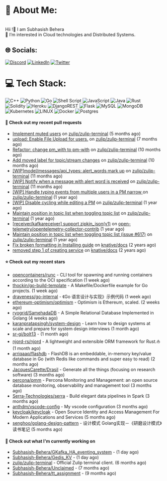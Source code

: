 # 💫 About Me:
<br>Hii !🤝 I am Subhasish Behera<br>🌱 I’m interested in Cloud technologies and Distributed Systems. <br>


## 🌐 Socials:
[![Discord](https://img.shields.io/badge/Discord-%237289DA.svg?logo=discord&logoColor=white)](https://discord.gg/kenny_007_) [![LinkedIn](https://img.shields.io/badge/LinkedIn-%230077B5.svg?logo=linkedin&logoColor=white)](https://www.linkedin.com/in/subhasish-b-605654224/) [![Twitter](https://img.shields.io/badge/Twitter-%231DA1F2.svg?logo=Twitter&logoColor=white)](https://twitter.com/thouartround) 

# 💻 Tech Stack:
![C++](https://img.shields.io/badge/c++-%2300599C.svg?style=for-the-badge&logo=c%2B%2B&logoColor=white) ![Python](https://img.shields.io/badge/python-3670A0?style=for-the-badge&logo=python&logoColor=ffdd54) ![Go](https://img.shields.io/badge/go-%2300ADD8.svg?style=for-the-badge&logo=go&logoColor=white) ![Shell Script](https://img.shields.io/badge/shell_script-%23121011.svg?style=for-the-badge&logo=gnu-bash&logoColor=white) ![JavaScript](https://img.shields.io/badge/javascript-%23323330.svg?style=for-the-badge&logo=javascript&logoColor=%23F7DF1E) ![Java](https://img.shields.io/badge/java-%23ED8B00.svg?style=for-the-badge&logo=java&logoColor=white) ![Rust](https://img.shields.io/badge/rust-%23000000.svg?style=for-the-badge&logo=rust&logoColor=white) ![Solidity](https://img.shields.io/badge/Solidity-%23363636.svg?style=for-the-badge&logo=solidity&logoColor=white)  ![Heroku](https://img.shields.io/badge/heroku-%23430098.svg?style=for-the-badge&logo=heroku&logoColor=white) ![DjangoREST](https://img.shields.io/badge/DJANGO-REST-ff1709?style=for-the-badge&logo=django&logoColor=white&color=ff1709&labelColor=gray) ![Flask](https://img.shields.io/badge/flask-%23000.svg?style=for-the-badge&logo=flask&logoColor=white) ![MySQL](https://img.shields.io/badge/mysql-%2300f.svg?style=for-the-badge&logo=mysql&logoColor=white) ![MongoDB](https://img.shields.io/badge/MongoDB-%234ea94b.svg?style=for-the-badge&logo=mongodb&logoColor=white) ![Kubernetes](https://img.shields.io/badge/kubernetes-%23326ce5.svg?style=for-the-badge&logo=kubernetes&logoColor=white) ![LINUX](https://img.shields.io/badge/Linux-FCC624?style=for-the-badge&logo=linux&logoColor=black) ![Docker](https://img.shields.io/badge/docker-%230db7ed.svg?style=for-the-badge&logo=docker&logoColor=white) ![Postgres](https://img.shields.io/badge/postgres-%23316192.svg?style=for-the-badge&logo=postgresql&logoColor=white) 

#### 🔨 Check out my recent pull requests

- [Implement muted users](https://github.com/zulip/zulip-terminal/pull/1425) on [zulip/zulip-terminal](https://github.com/zulip/zulip-terminal) (5 months ago)
- [upload: Enable File Upload for users.](https://github.com/zulip/zulip-terminal/pull/1414) on [zulip/zulip-terminal](https://github.com/zulip/zulip-terminal) (7 months ago)
- [Refactor: change pm_with to pm-with](https://github.com/zulip/zulip-terminal/pull/1352) on [zulip/zulip-terminal](https://github.com/zulip/zulip-terminal) (10 months ago)
- [Add moved label for topic/stream changes](https://github.com/zulip/zulip-terminal/pull/1331) on [zulip/zulip-terminal](https://github.com/zulip/zulip-terminal) (10 months ago)
- [[WIP]model/messages/api_types: alert_words mark up](https://github.com/zulip/zulip-terminal/pull/1314) on [zulip/zulip-terminal](https://github.com/zulip/zulip-terminal) (11 months ago)
- [[WIP] Notify when a message with alert word is received](https://github.com/zulip/zulip-terminal/pull/1301) on [zulip/zulip-terminal](https://github.com/zulip/zulip-terminal) (11 months ago)
- [[WIP] Handle typing events from multiple users in a PM narrow ](https://github.com/zulip/zulip-terminal/pull/1291) on [zulip/zulip-terminal](https://github.com/zulip/zulip-terminal) (1 year ago)
- [[WIP] Disable cycling while editing a PM](https://github.com/zulip/zulip-terminal/pull/1280) on [zulip/zulip-terminal](https://github.com/zulip/zulip-terminal) (1 year ago)
- [Maintain position in topic list when toggling topic list](https://github.com/zulip/zulip-terminal/pull/1277) on [zulip/zulip-terminal](https://github.com/zulip/zulip-terminal) (1 year ago)
- [[receiver/kafkareceiver] support zipkin_json(v1)](https://github.com/open-telemetry/opentelemetry-collector-contrib/pull/17186) on [open-telemetry/opentelemetry-collector-contrib](https://github.com/open-telemetry/opentelemetry-collector-contrib) (1 year ago)
- [Maintain position in topic list when toggling topic list (issue #617)](https://github.com/zulip/zulip-terminal/pull/1275) on [zulip/zulip-terminal](https://github.com/zulip/zulip-terminal) (1 year ago)
- [Fix broken formatting in Installing guide](https://github.com/knative/docs/pull/4917) on [knative/docs](https://github.com/knative/docs) (2 years ago)
- [removed step 1 of creating service](https://github.com/knative/docs/pull/4914) on [knative/docs](https://github.com/knative/docs) (2 years ago)

#### ⭐ Check out my recent stars

- [opencontainers/runc](https://github.com/opencontainers/runc) - CLI tool for spawning and running containers according to the OCI specification (1 week ago)
- [thockin/go-build-template](https://github.com/thockin/go-build-template) - A Makefile/Dockerfile example for Go projects. (1 week ago)
- [draveness/go-internal](https://github.com/draveness/go-internal) - 《Go 语言设计与实现》示例代码 (1 week ago)
- [ethereum-optimism/optimism](https://github.com/ethereum-optimism/optimism) - Optimism is Ethereum, scaled. (2 weeks ago)
- [ryogrid/SamehadaDB](https://github.com/ryogrid/SamehadaDB) - A Simple Relational Database Implemented in Golang (4 weeks ago)
- [karanpratapsingh/system-design](https://github.com/karanpratapsingh/system-design) - Learn how to design systems at scale and prepare for system design interviews (1 month ago)
- [sr-gi/bolt13](https://github.com/sr-gi/bolt13) -  (1 month ago)
- [njord-rs/njord](https://github.com/njord-rs/njord) - A lightweight and extensible ORM framework for Rust.⛵ (1 month ago)
- [arriqaaq/flashdb](https://github.com/arriqaaq/flashdb) - FlashDB is an embeddable, in-memory key/value database in Go (with Redis like commands and super easy to read) (2 months ago)
- [JacquesCarette/Drasil](https://github.com/JacquesCarette/Drasil) - Generate all the things (focusing on research software) (3 months ago)
- [percona/pmm](https://github.com/percona/pmm) - Percona Monitoring and Management: an open source database monitoring, observability and management tool (3 months ago)
- [Serra-Technologies/serra](https://github.com/Serra-Technologies/serra) - Build elegant data pipelines in Spark (3 months ago)
- [anthdm/vscode-config](https://github.com/anthdm/vscode-config) - My vscode configuration (3 months ago)
- [keycloak/keycloak](https://github.com/keycloak/keycloak) - Open Source Identity and Access Management For Modern Applications and Services (5 months ago)
- [senghoo/golang-design-pattern](https://github.com/senghoo/golang-design-pattern) - 设计模式 Golang实现－《研磨设计模式》读书笔记 (5 months ago)

#### 👷 Check out what I'm currently working on

- [Subhasish-Behera/GKafka_HA_eventing_system](https://github.com/Subhasish-Behera/GKafka_HA_eventing_system) -  (1 day ago)
- [Subhasish-Behera/Gedis_KV](https://github.com/Subhasish-Behera/Gedis_KV) -  (1 day ago)
- [zulip/zulip-terminal](https://github.com/zulip/zulip-terminal) - Official Zulip terminal client. (6 months ago)
- [Subhasish-Behera/Unclaimed](https://github.com/Subhasish-Behera/Unclaimed) -  (7 months ago)
- [Subhasish-Behera/tt_assignment](https://github.com/Subhasish-Behera/tt_assignment) -  (9 months ago)

